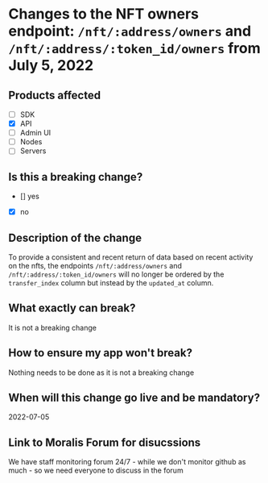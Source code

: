 # Changes to the NFT owners endpoint: `/nft/:address/owners` and `/nft/:address/:token_id/owners` from July 5, 2022

## Products affected
- [ ] SDK
- [X] API
- [ ] Admin UI
- [ ] Nodes
- [ ] Servers

## Is this a breaking change?
- [] yes
- [X] no

## Description of the change

To provide a consistent and recent return of data based on recent activity on the nfts, the endpoints `/nft/:address/owners` and `/nft/:address/:token_id/owners` will no longer be ordered by the `transfer_index` column but instead by the `updated_at` column.

## What exactly can break?

It is not a breaking change

## How to ensure my app won't break?

Nothing needs to be done as it is not a breaking change

## When will this change go live and be mandatory?

2022-07-05

## Link to Moralis Forum for disucssions


We have staff monitoring forum 24/7 - while we don't monitor github as much - so we need everyone to discuss in the forum